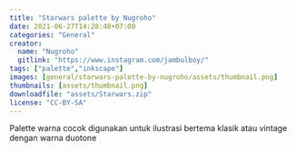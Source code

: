 ```yaml
---
title: "Starwars palette by Nugroho"
date: 2021-06-27T14:28:48+07:00
categories: "General"
creator: 
  name: "Nugroho"
  gitlink: "https://www.instagram.com/jambulboy/"
tags: ["palette","inkscape"]
images: [general/starwars-palette-by-nugroho/assets/thumbnail.png]
thumbnails: [assets/thumbnail.png]
downloadfile: "assets/Starwars.zip"
license: "CC-BY-SA"
---
```

Palette warna cocok digunakan untuk ilustrasi bertema klasik atau vintage dengan warna duotone
